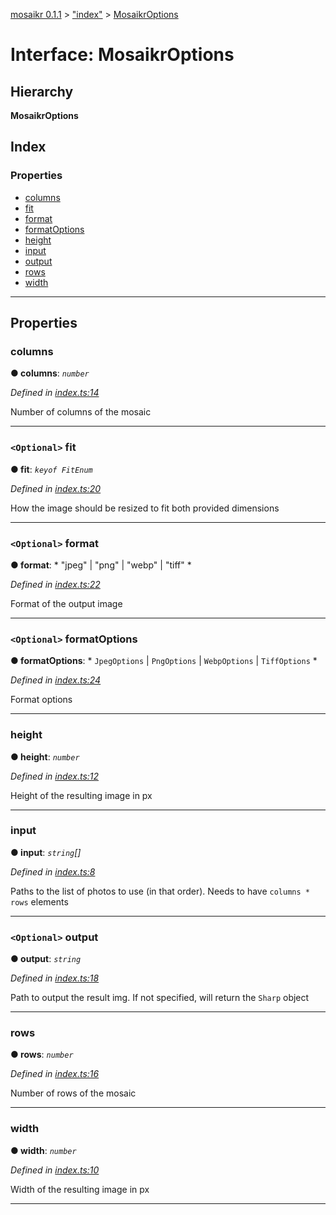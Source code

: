 [mosaikr 0.1.1](../README.md) > ["index"](../modules/_index_.md) > [MosaikrOptions](../interfaces/_index_.mosaikroptions.md)

# Interface: MosaikrOptions

## Hierarchy

**MosaikrOptions**

## Index

### Properties

* [columns](_index_.mosaikroptions.md#columns)
* [fit](_index_.mosaikroptions.md#fit)
* [format](_index_.mosaikroptions.md#format)
* [formatOptions](_index_.mosaikroptions.md#formatoptions)
* [height](_index_.mosaikroptions.md#height)
* [input](_index_.mosaikroptions.md#input)
* [output](_index_.mosaikroptions.md#output)
* [rows](_index_.mosaikroptions.md#rows)
* [width](_index_.mosaikroptions.md#width)

---

## Properties

<a id="columns"></a>

###  columns

**● columns**: *`number`*

*Defined in [index.ts:14](https://github.com/danikaze/mosaikr/blob/679c260/src/index.ts#L14)*

Number of columns of the mosaic

___
<a id="fit"></a>

### `<Optional>` fit

**● fit**: *`keyof FitEnum`*

*Defined in [index.ts:20](https://github.com/danikaze/mosaikr/blob/679c260/src/index.ts#L20)*

How the image should be resized to fit both provided dimensions

___
<a id="format"></a>

### `<Optional>` format

**● format**: * "jpeg" &#124; "png" &#124; "webp" &#124; "tiff"
*

*Defined in [index.ts:22](https://github.com/danikaze/mosaikr/blob/679c260/src/index.ts#L22)*

Format of the output image

___
<a id="formatoptions"></a>

### `<Optional>` formatOptions

**● formatOptions**: * `JpegOptions` &#124; `PngOptions` &#124; `WebpOptions` &#124; `TiffOptions`
*

*Defined in [index.ts:24](https://github.com/danikaze/mosaikr/blob/679c260/src/index.ts#L24)*

Format options

___
<a id="height"></a>

###  height

**● height**: *`number`*

*Defined in [index.ts:12](https://github.com/danikaze/mosaikr/blob/679c260/src/index.ts#L12)*

Height of the resulting image in px

___
<a id="input"></a>

###  input

**● input**: *`string`[]*

*Defined in [index.ts:8](https://github.com/danikaze/mosaikr/blob/679c260/src/index.ts#L8)*

Paths to the list of photos to use (in that order). Needs to have `columns * rows` elements

___
<a id="output"></a>

### `<Optional>` output

**● output**: *`string`*

*Defined in [index.ts:18](https://github.com/danikaze/mosaikr/blob/679c260/src/index.ts#L18)*

Path to output the result img. If not specified, will return the `Sharp` object

___
<a id="rows"></a>

###  rows

**● rows**: *`number`*

*Defined in [index.ts:16](https://github.com/danikaze/mosaikr/blob/679c260/src/index.ts#L16)*

Number of rows of the mosaic

___
<a id="width"></a>

###  width

**● width**: *`number`*

*Defined in [index.ts:10](https://github.com/danikaze/mosaikr/blob/679c260/src/index.ts#L10)*

Width of the resulting image in px

___

